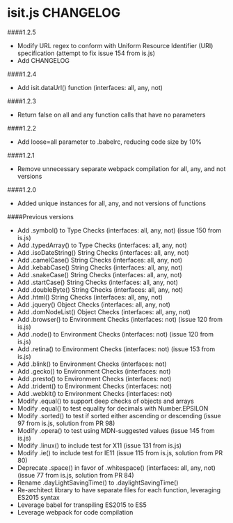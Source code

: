 isit.js CHANGELOG
=====

####1.2.5

* Modify URL regex to conform with Uniform Resource Identifier (URI) specification (attempt to fix issue 154 from is.js)
* Add CHANGELOG

####1.2.4

* Add isit.dataUrl() function (interfaces: all, any, not)

####1.2.3

* Return false on all and any function calls that have no parameters

####1.2.2

* Add loose=all parameter to .babelrc, reducing code size by 10%

####1.2.1

* Remove unnecessary separate webpack compilation for all, any, and not versions

####1.2.0

* Added unique instances for all, any, and not versions of functions

####Previous versions

* Add .symbol() to Type Checks (interfaces: all, any, not) (issue 150 from is.js)
* Add .typedArray() to Type Checks (interfaces: all, any, not)
* Add .isoDateString() String Checks (interfaces: all, any, not)
* Add .camelCase() String Checks (interfaces: all, any, not)
* Add .kebabCase() String Checks (interfaces: all, any, not)
* Add .snakeCase() String Checks (interfaces: all, any, not)
* Add .startCase() String Checks (interfaces: all, any, not)
* Add .doubleByte() String Checks (interfaces: all, any, not)
* Add .html() String Checks (interfaces: all, any, not)
* Add .jquery() Object Checks (interfaces: all, any, not)
* Add .domNodeList() Object Checks (interfaces: all, any, not)
* Add .browser() to Environment Checks (interfaces: not) (issue 120 from is.js)
* Add .node() to Environment Checks (interfaces: not) (issue 120 from is.js)
* Add .retina() to Environment Checks (interfaces: not) (issue 153 from is.js)
* Add .blink() to Environment Checks (interfaces: not)
* Add .gecko() to Environment Checks (interfaces: not)
* Add .presto() to Environment Checks (interfaces: not)
* Add .trident() to Environment Checks (interfaces: not)
* Add .webkit() to Environment Checks (interfaces: not)
* Modify .equal() to support deep checks of objects and arrays
* Modify .equal() to test equality for decimals with Number.EPSILON
* Modify .sorted() to test if sorted either ascending or descending (issue 97 from is.js, solution from PR 98)
* Modify .opera() to test using MDN-suggested values (issue 145 from is.js)
* Modify .linux() to include test for X11 (issue 131 from is.js)
* Modify .ie() to include test for IE11 (issue 115 from is.js, solution from PR 80)
* Deprecate .space() in favor of .whitespace() (interfaces: all, any, not) (issue 77 from is.js, solution from PR 84)
* Rename .dayLightSavingTime() to .daylightSavingTime()
* Re-architect library to have separate files for each function, leveraging ES2015 syntax
* Leverage babel for transpiling ES2015 to ES5
* Leverage webpack for code compilation